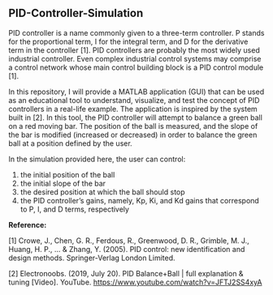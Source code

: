 ## PID-Controller-Simulation


PID controller is a name commonly given to a three-term controller. P stands for the proportional term, I for the integral term, and D for the derivative term in the controller [1]. PID controllers are probably the most widely used industrial controller. Even complex industrial control systems may comprise a control network whose main control building block is a PID control module [1].  

In this repository, I will provide a MATLAB application (GUI) that can be used as an educational tool to understand, visualize, and test the concept of PID controllers in a real-life example.  The application is inspired by the system built in [2]. In this tool, the PID controller will attempt to balance a green ball on a red moving bar. The position of the ball is measured, and the slope of the bar is modified (increased or decreased) in order to balance the green ball at a position defined by the user. 

In the simulation provided here, the user can control:  
  1. the initial position of the ball   
  2. the initial slope of the bar	  
  3. the desired position at which the ball should stop	  
  4. the PID controller’s gains, namely, Kp, Ki, and Kd gains that correspond to P, I, and D terms, respectively  
	
	

**Reference:**

[1] Crowe, J., Chen, G. R., Ferdous, R., Greenwood, D. R., Grimble, M. J., Huang, H. P., ... & Zhang, Y. (2005). PID control: new identification and design methods. Springer-Verlag London Limited.

[2] Electronoobs. (2019, July 20). PID Balance+Ball | full explanation & tuning [Video]. YouTube. https://www.youtube.com/watch?v=JFTJ2SS4xyA
